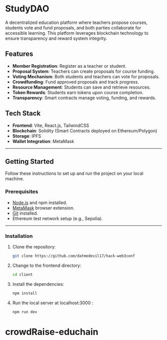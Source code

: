 # StudyDAO

A decentralized education platform where teachers propose courses, students vote and fund proposals, and both parties collaborate for accessible learning. This platform leverages blockchain technology to ensure transparency and reward system integrity.

## Features

- **Member Registration**: Register as a teacher or student.
- **Proposal System**: Teachers can create proposals for course funding.
- **Voting Mechanism**: Both students and teachers can vote for proposals.
- **Crowdfunding**: Fund approved proposals and track progress.
- **Resource Management**: Students can save and retrieve resources.
- **Token Rewards**: Students earn tokens upon course completion.
- **Transparency**: Smart contracts manage voting, funding, and rewards.

## Tech Stack

- **Frontend**: Vite, React.js, TailwindCSS
- **Blockchain**: Solidity (Smart Contracts deployed on Ethereum/Polygon)
- **Storage**: IPFS
- **Wallet Integration**: MetaMask

---

## Getting Started

Follow these instructions to set up and run the project on your local machine.

### Prerequisites

- [Node.js](https://nodejs.org/) and npm installed.
- [MetaMask](https://metamask.io/) browser extension.
- [Git](https://git-scm.com/) installed.
- Ethereum test network setup (e.g., Sepolia).

---

### Installation

1. Clone the repository:
   ```bash
   git clone https://github.com/datmedevil17/hack-web3conf
2. Change to the frontend directory:
   ```bash
   cd client
3. Install the dependencies:
   ```bash
   npm install
4. Run the local server at localhost:3000 :
   ```bash
   npm run dev
   
# crowdRaise-educhain
